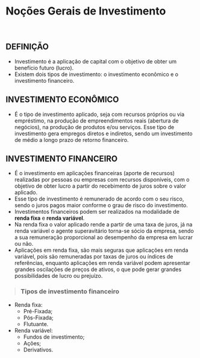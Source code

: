 # Noções Gerais de Investimento

<br>

## DEFINIÇÃO
* Investimento é a aplicação de capital com o objetivo de obter um benefício futuro (lucro).
* Existem dois tipos de investimento: o investimento econômico e o investimento financeiro.

## INVESTIMENTO ECONÔMICO
* É o tipo de investimento aplicado, seja com recursos próprios ou via empréstimo, na produção de empreendimentos reais (abertura de negócios), na produção de produtos e/ou serviços. Esse tipo de investimento gera empregos diretos e indiretos, sendo um investimento de médio a longo prazo de retorno financeiro.

## INVESTIMENTO FINANCEIRO
* É o investimento em aplicações financeiras (aporte de recursos) realizadas por pessoas ou empresas com recursos disponíveis, com o objetivo de obter lucro a partir do recebimento de juros sobre o valor aplicado. 
* Esse tipo de investimento é remunerado de acordo com o seu risco, sendo o juros pagos maior conforme o grau de risco do investimento.
* Investimentos financeiros podem ser realizados na modalidade de **renda fixa** e **renda variável**. 
* Na renda fixa o valor aplicado rende a partir de uma taxa de juros, já na renda variável o agente superavitário torna-se sócio da empresa, sendo a sua remuneração proporcional ao desempenho da empresa em lucrar ou não.
* Aplicações em renda fixa, são mais seguras que aplicações em renda variável, pois são remuneradas por taxas de juros ou índices de referências, enquanto aplicações em renda variável podem apresentar grandes oscilações de preços de ativos, o que pode gerar grandes possibilidades de lucro ou prejuízo.

> ### Tipos de investimento financeiro
* Renda fixa:
  - Pré-Fixada;
  - Pós-Fixada;
  - Flutuante.
* Renda variável:
  - Fundos de investimento;
  - Ações;
  - Derivativos.